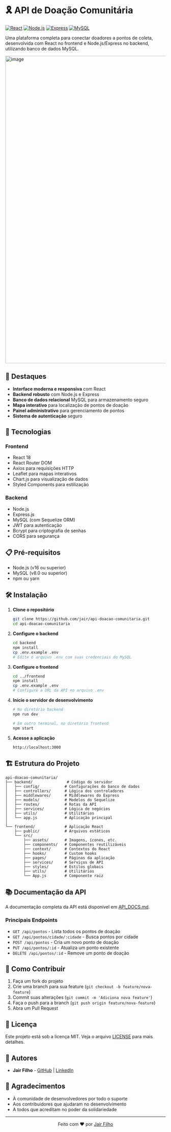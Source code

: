 # 🎗️ API de Doação Comunitária

[![React](https://img.shields.io/badge/React-20232A?style=for-the-badge&logo=react&logoColor=61DAFB)](https://reactjs.org/)
[![Node.js](https://img.shields.io/badge/Node.js-43853D?style=for-the-badge&logo=node.js&logoColor=white)](https://nodejs.org/)
[![Express](https://img.shields.io/badge/Express.js-404D59?style=for-the-badge)](https://expressjs.com/)
[![MySQL](https://img.shields.io/badge/MySQL-005C84?style=for-the-badge&logo=mysql&logoColor=white)](https://www.mysql.com/)

Uma plataforma completa para conectar doadores a pontos de coleta, desenvolvida com React no frontend e Node.js/Express no backend, utilizando banco de dados MySQL.

  <img width="1670" height="965" alt="image" src="https://github.com/user-attachments/assets/6dd75951-f26b-4fb9-89cc-68850728fae1" />



## 🌟 Destaques

- **Interface moderna e responsiva** com React
- **Backend robusto** com Node.js e Express
- **Banco de dados relacional** MySQL para armazenamento seguro
- **Mapa interativo** para localização de pontos de doação
- **Painel administrativo** para gerenciamento de pontos
- **Sistema de autenticação** seguro

## 🚀 Tecnologias

### Frontend
- React 18
- React Router DOM
- Axios para requisições HTTP
- Leaflet para mapas interativos
- Chart.js para visualização de dados
- Styled Components para estilização

### Backend
- Node.js
- Express.js
- MySQL (com Sequelize ORM)
- JWT para autenticação
- Bcrypt para criptografia de senhas
- CORS para segurança

## 📋 Pré-requisitos

- Node.js (v16 ou superior)
- MySQL (v8.0 ou superior)
- npm ou yarn

## 🛠️ Instalação

1. **Clone o repositório**
   ```bash
   git clone https://github.com/jair/api-doacao-comunitaria.git
   cd api-doacao-comunitaria
   ```

2. **Configure o backend**
   ```bash
   cd backend
   npm install
   cp .env.example .env
   # Edite o arquivo .env com suas credenciais do MySQL
   ```

3. **Configure o frontend**
   ```bash
   cd ../frontend
   npm install
   cp .env.example .env
   # Configure a URL da API no arquivo .env
   ```

4. **Inicie o servidor de desenvolvimento**
   ```bash
   # No diretório backend
   npm run dev
   
   # Em outro terminal, no diretório frontend
   npm start
   ```

5. **Acesse a aplicação**
   ```
   http://localhost:3000
   ```

## 🏗️ Estrutura do Projeto

```
api-doacao-comunitaria/
├── backend/               # Código do servidor
│   ├── config/           # Configurações do banco de dados
│   ├── controllers/      # Lógica dos controladores
│   ├── middlewares/      # Middlewares do Express
│   ├── models/           # Modelos do Sequelize
│   ├── routes/           # Rotas da API
│   ├── services/         # Lógica de negócios
│   ├── utils/            # Utilitários
│   └── app.js            # Aplicação principal
│
└── frontend/             # Aplicação React
    ├── public/           # Arquivos estáticos
    └── src/
        ├── assets/       # Imagens, ícones, etc.
        ├── components/   # Componentes reutilizáveis
        ├── context/      # Contextos do React
        ├── hooks/        # Custom hooks
        ├── pages/        # Páginas da aplicação
        ├── services/     # Serviços de API
        ├── styles/       # Estilos globais
        ├── utils/        # Utilitários
        └── App.js        # Componente raiz
```

## 📚 Documentação da API

A documentação completa da API está disponível em [API_DOCS.md](API_DOCS.md).

### Principais Endpoints

- `GET /api/pontos` - Lista todos os pontos de doação
- `GET /api/pontos/cidade/:cidade` - Busca pontos por cidade
- `POST /api/pontos` - Cria um novo ponto de doação
- `PUT /api/pontos/:id` - Atualiza um ponto existente
- `DELETE /api/pontos/:id` - Remove um ponto de doação

## 🤝 Como Contribuir

1. Faça um fork do projeto
2. Crie uma branch para sua feature (`git checkout -b feature/nova-feature`)
3. Commit suas alterações (`git commit -m 'Adiciona nova feature'`)
4. Faça o push para a branch (`git push origin feature/nova-feature`)
5. Abra um Pull Request

## 📄 Licença

Este projeto está sob a licença MIT. Veja o arquivo [LICENSE](LICENSE) para mais detalhes.

## 👥 Autores

- **Jair Filho** - [GitHub](https://github.com/Jairfilhobonifacio) | [LinkedIn](#)

## 🙏 Agradecimentos

- À comunidade de desenvolvedores por todo o suporte
- Aos contribuidores que ajudaram no desenvolvimento
- A todos que acreditam no poder da solidariedade

---

<div align="center">
  Feito com ❤️ por <a href="https://github.com/Jairfilhobonifacio">Jair Filho</a>
</div>
